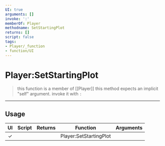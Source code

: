```yaml
---
UI: true
arguments: []
invoke: ':'
memberOf: Player
methodname: SetStartingPlot
returns: []
script: false
tags:
- Player/_function
- function/UI
---
```

# Player:SetStartingPlot
> this function is a member of [[Player]]
> this method expects an implicit "self" argument. invoke it with `:`
-----
## Usage
|  UI | Script | Returns | Function | Arguments |
|:---:|:------:|-------:|:--------:|:---------|
|✓| ||Player:SetStartingPlot||
